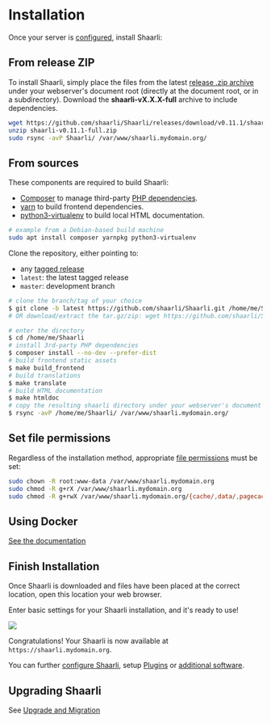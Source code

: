 # Installation

Once your server is [configured](Server-configuration.md), install Shaarli:

## From release ZIP

To install Shaarli, simply place the files from the latest [release .zip archive](https://github.com/shaarli/Shaarli/releases) under your webserver's document root (directly at the document root, or in a subdirectory). Download the **shaarli-vX.X.X-full** archive to include dependencies.

```bash
wget https://github.com/shaarli/Shaarli/releases/download/v0.11.1/shaarli-v0.11.1-full.zip
unzip shaarli-v0.11.1-full.zip
sudo rsync -avP Shaarli/ /var/www/shaarli.mydomain.org/
```

## From sources

These components are required to build Shaarli:

- [Composer](dev/Development.md#install-composer) to manage third-party [PHP dependencies](dev/Development#third-party-libraries).
- [yarn](https://classic.yarnpkg.com/en/docs/install/) to build frontend dependencies.
- [python3-virtualenv](https://pypi.org/project/virtualenv/) to build local HTML documentation.

```bash
# example from a Debian-based build machine
sudo apt install composer yarnpkg python3-virtualenv
```

Clone the repository, either pointing to:

- any [tagged release](https://github.com/shaarli/Shaarli/releases)
- `latest`: the latest tagged release
- `master`: development branch

```bash
# clone the branch/tag of your choice
$ git clone -b latest https://github.com/shaarli/Shaarli.git /home/me/Shaarli
# OR download/extract the tar.gz/zip: wget https://github.com/shaarli/Shaarli/archive/latest.tar.gz...

# enter the directory
$ cd /home/me/Shaarli
# install 3rd-party PHP dependencies
$ composer install --no-dev --prefer-dist
# build frontend static assets
$ make build_frontend
# build translations
$ make translate
# build HTML documentation
$ make htmldoc
# copy the resulting shaarli directory under your webserver's document root
$ rsync -avP /home/me/Shaarli/ /var/www/shaarli.mydomain.org/
```

## Set file permissions

Regardless of the installation method, appropriate [file permissions](dev/Development.md#directory-structure) must be set:

```bash
sudo chown -R root:www-data /var/www/shaarli.mydomain.org
sudo chmod -R g+rX /var/www/shaarli.mydomain.org
sudo chmod -R g+rwX /var/www/shaarli.mydomain.org/{cache/,data/,pagecache/,tmp/}
```

## Using Docker

[See the documentation](Docker.md)


## Finish Installation

Once Shaarli is downloaded and files have been placed at the correct location, open this location your web browser.

Enter basic settings for your Shaarli installation, and it's ready to use!

![](images/07-installation.jpg)

Congratulations! Your Shaarli is now available at `https://shaarli.mydomain.org`.

You can further [configure Shaarli](Shaarli-configuration.md), setup [Plugins](Plugins.md) or [additional software](Community-and-related-software.md).


## Upgrading Shaarli

See [Upgrade and Migration](Upgrade-and-migration)
